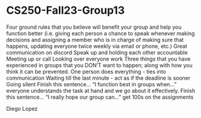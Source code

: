 # CS250-Fall23-Group13

Four ground rules that you believe will benefit your group and help you function better (i.e. giving each person a chance to speak whenever making decisions and assigning a member who is in charge of making sure that happens, updating everyone twice weekly via email or phone, etc.)
  Great communication on discord
  Speak up and holding each other accountable
  Meeting up or call 
  Looking over everyone work
Three things that you have experienced in groups that you DON’T want to happen; along with how you think it can be prevented.
  One person does everything - ties into communication 
  Waiting till the last minute - act as if the deadline is sooner
  Going silent
Finish this sentence… “I function best in groups when…” everyone understands the task at hand and we go about it effectively. 
Finish this sentence… “I really hope our group can…” get 100s on the assignments 

Diego Lopez
